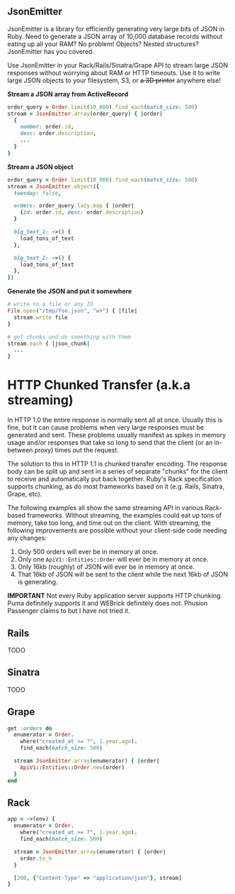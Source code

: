 ## JsonEmitter

JsonEmitter is a library for efficiently generating very large bits of JSON in Ruby. Need to generate a JSON array of 10,000 database records without eating up all your RAM? No problem! Objects? Nested structures? JsonEmitter has you covered.

Use JsonEmitter in your Rack/Rails/Sinatra/Grape API to stream large JSON responses without worrying about RAM or HTTP timeouts. Use it to write large JSON objects to your filesystem, S3, or ~~a 3D printer~~ anywhere else!

**Stream a JSON array from ActiveRecord**

```ruby
order_query = Order.limit(10_000).find_each(batch_size: 500)
stream = JsonEmitter.array(order_query) { |order|
  {
    number: order.id,
    desc: order.description,
    ...
  }
}
```

**Stream a JSON object**

```ruby
order_query = Order.limit(10_000).find_each(batch_size: 500)
stream = JsonEmitter.object({
  tuesday: false,

  orders: order_query.lazy.map { |order|
    {id: order.id, desc: order.description}
  }

  big_text_1: ->() {
    load_tons_of_text
  },

  big_text_2: ->() {
    load_tons_of_text
  },
})
```

**Generate the JSON and put it somewhere**

```ruby
# write to a file or any IO
File.open("/tmp/foo.json", "w+") { |file|
  stream.write file
}

# get chunks and do something with them
stream.each { |json_chunk|
  ...
}
```

# HTTP Chunked Transfer (a.k.a streaming)

In HTTP 1.0 the entire response is normally sent all at once. Usually this is fine, but it can cause problems when very large responses must be generated and sent. These problems usually manifest as spikes in memory usage and/or responses that take so long to send that the client (or an in-between proxy) times out the request.

The solution to this in HTTP 1.1 is chunked transfer encoding. The response body can be split up and sent in a series of separate "chunks" for the client to receive and automatically put back together. Ruby's Rack specification supports chunking, as do most frameworks based on it (e.g. Rails, Sinatra, Grape, etc).

The following examples all show the same streaming API in various Rack-based frameworks. Without streaming, the examples could eat up tons of memory, take too long, and time out on the client. With streaming, the following improvements are possible without your client-side code needing any changes:

1. Only 500 orders will ever be in memory at once.
2. Only one `ApiV1::Entities::Order` will ever be in memory at once.
3. Only 16kb (roughly) of JSON will ever be in memory at once.
5. That 16kb of JSON will be sent to the client while the next 16kb of JSON is generating.

**IMPORTANT** Not every Ruby application server supports HTTP chunking. Puma definitely supports it and WEBrick definitely does not. Phusion Passenger claims to but I have not tried it.

## Rails

TODO

## Sinatra

TODO

## Grape

```ruby
get :orders do
  enumerator = Order.
    where("created_at >= ?", 1.year.ago).
    find_each(batch_size: 500)

  stream JsonEmitter.array(enumerator) { |order|
    ApiV1::Entities::Order.new(order)
  }
end
```

## Rack

```ruby
app = ->(env) {
  enumerator = Order.
    where("created_at >= ?", 1.year.ago).
    find_each(batch_size: 500)

  stream = JsonEmitter.array(enumerator) { |order|
    order.to_h
  }

  [200, {"Content-Type" => "application/json"}, stream]
}
```
